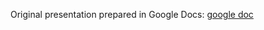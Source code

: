 Original presentation prepared in Google Docs:
[google doc](https://drive.google.com/open?id=1HTIKffq2Lqo1stnp6Bp6yN9C6eCeFDwSYSe6m96Gw4Q)
